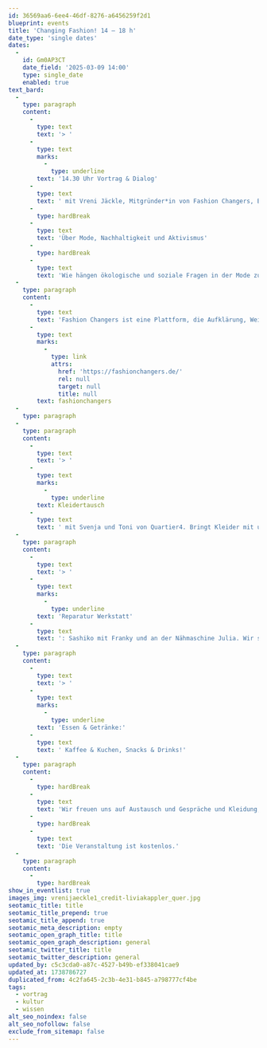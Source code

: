 ```yaml
---
id: 36569aa6-6ee4-46df-8276-a6456259f2d1
blueprint: events
title: 'Changing Fashion! 14 – 18 h'
date_type: 'single dates'
dates:
  -
    id: Gm0AP3CT
    date_field: '2025-03-09 14:00'
    type: single_date
    enabled: true
text_bard:
  -
    type: paragraph
    content:
      -
        type: text
        text: '> '
      -
        type: text
        marks:
          -
            type: underline
        text: '14.30 Uhr Vortrag & Dialog'
      -
        type: text
        text: ' mit Vreni Jäckle, Mitgründer*in von Fashion Changers, Buchautor*in und Speaker*in'
      -
        type: hardBreak
      -
        type: text
        text: 'Über Mode, Nachhaltigkeit und Aktivismus'
      -
        type: hardBreak
      -
        type: text
        text: 'Wie hängen ökologische und soziale Fragen in der Mode zusammen und wie funktioniert das System (Ultra) Fast Fashion? Wie können wir uns als Gesellschaft abseits der Shopping-Meilen modeaktivistisch einbringen und Veränderungen vorantreiben? Welche erfolgreichen Beispiele von „Modeaktivismus“ gibt es? Fashion Changers Co-Founder Vreni Jäckle spricht über die Zusammenhänge von Mode, Nachhaltigkeit und Aktivmus und lädt zum gemeinsamen Nachdenken ein. '
  -
    type: paragraph
    content:
      -
        type: text
        text: 'Fashion Changers ist eine Plattform, die Aufklärung, Weiterbildung und Vernetzung rund um nachhaltigere und faire Mode einfach macht. Für mehr Infos: '
      -
        type: text
        marks:
          -
            type: link
            attrs:
              href: 'https://fashionchangers.de/'
              rel: null
              target: null
              title: null
        text: fashionchangers
  -
    type: paragraph
  -
    type: paragraph
    content:
      -
        type: text
        text: '> '
      -
        type: text
        marks:
          -
            type: underline
        text: Kleidertausch
      -
        type: text
        text: ' mit Svenja und Toni von Quartier4. Bringt Kleider mit und tauscht sie. Stilberatung vor Ort!'
  -
    type: paragraph
    content:
      -
        type: text
        text: '> '
      -
        type: text
        marks:
          -
            type: underline
        text: 'Reparatur Werkstatt'
      -
        type: text
        text: ': Sashiko mit Franky und an der Nähmaschine Julia. Wir schenken euren Lieblingskleidern ein 2. Leben!'
  -
    type: paragraph
    content:
      -
        type: text
        text: '> '
      -
        type: text
        marks:
          -
            type: underline
        text: 'Essen & Getränke:'
      -
        type: text
        text: ' Kaffee & Kuchen, Snacks & Drinks!'
  -
    type: paragraph
    content:
      -
        type: hardBreak
      -
        type: text
        text: 'Wir freuen uns auf Austausch und Gespräche und Kleidung, die getauscht und repariert werden will!'
      -
        type: hardBreak
      -
        type: text
        text: 'Die Veranstaltung ist kostenlos.'
  -
    type: paragraph
    content:
      -
        type: hardBreak
show_in_eventlist: true
images_img: vrenijaeckle1_credit-liviakappler_quer.jpg
seotamic_title: title
seotamic_title_prepend: true
seotamic_title_append: true
seotamic_meta_description: empty
seotamic_open_graph_title: title
seotamic_open_graph_description: general
seotamic_twitter_title: title
seotamic_twitter_description: general
updated_by: c5c3cda0-a87c-4527-b49b-ef338041cae9
updated_at: 1738786727
duplicated_from: 4c2fa645-2c3b-4e31-b845-a798777cf4be
tags:
  - vortrag
  - kultur
  - wissen
alt_seo_noindex: false
alt_seo_nofollow: false
exclude_from_sitemap: false
---
```

